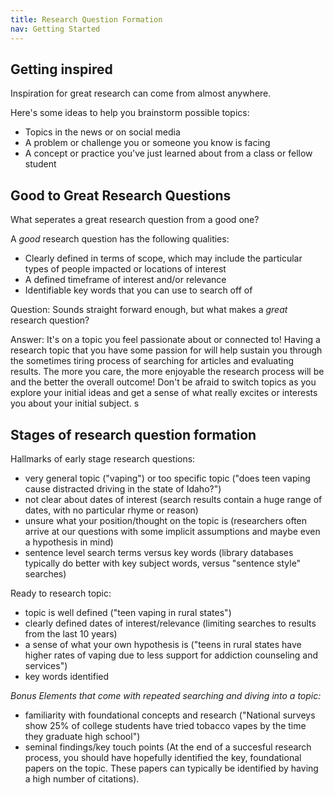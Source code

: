 ```yaml
---
title: Research Question Formation
nav: Getting Started
---
```

## Getting inspired

Inspiration for great research can come from almost anywhere. 

Here's some ideas to help you brainstorm possible topics:

- Topics in the news or on social media
- A problem or challenge you or someone you know is facing
- A concept or practice you've just learned about from a class or fellow student

## Good to Great Research Questions 

What seperates a great research question from a good one? 

A _good_ research question has the following qualities:

- Clearly defined in terms of scope, which may include the particular types of people impacted or locations of interest
- A defined timeframe of interest and/or relevance
- Identifiable key words that you can use to search off of

Question: Sounds straight forward enough, but what makes a _great_ research question?

Answer: It's on a topic you feel passionate about or connected to! Having a research topic that you have some passion for will help sustain you through the sometimes tiring process of searching for articles and evaluating results. The more you care, the more enjoyable the research process will be and the better the overall outcome! Don't be afraid to switch topics as you explore your initial ideas and get a sense of what really excites or interests you about your initial subject. s

## Stages of research question formation 

Hallmarks of early stage research questions: 
- very general topic ("vaping") or too specific topic ("does teen vaping cause distracted driving in the state of Idaho?")
- not clear about dates of interest (search results contain a huge range of dates, with no particular rhyme or reason)
- unsure what your position/thought on the topic is (researchers often arrive at our questions with some implicit assumptions and maybe even a hypothesis in mind)
- sentence level search terms versus key words (library databases typically do better with key subject words, versus "sentence style" searches)

Ready to research topic: 
- topic is well defined ("teen vaping in rural states")
- clearly defined dates of interest/relevance (limiting searches to results from the last 10 years)
- a sense of what your own hypothesis is ("teens in rural states have higher rates of vaping due to less support for addiction counseling and services")
- key words identified

_Bonus Elements that come with repeated searching and diving into a topic:_

- familiarity with foundational concepts and research ("National surveys show 25% of college students have tried tobacco vapes by the time they graduate high school")
- seminal findings/key touch points (At the end of a succesful research process, you should have hopefully identified the key, foundational papers on the topic. These papers can typically be identified by having a high number of citations). 



  
